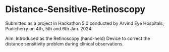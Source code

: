 # Distance-Sensitive-Retinoscopy
Submitted as a project in Hackathon 5.0 conducted by Arvind Eye Hospitals, Pudicherry on 4th, 5th and 6th Jan. 2024.

Aim: Introduced as the Retinoscopy (hand-held) Device to correct the distance sensitivity problem during clinical observations.
